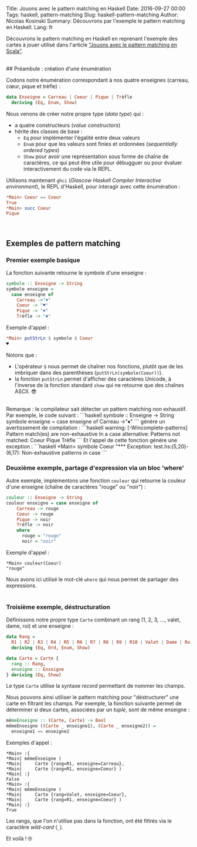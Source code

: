 Title: Jouons avec le pattern matching en Haskell
Date: 2016-09-27 00:00
Tags: haskell, pattern-matching
Slug: haskell-pattern-matching
Author: Nicolas Kosinski
Summary: Découvrons par l'exemple le pattern matching en Haskell.
Lang: fr

Découvrons le pattern matching en Haskell en reprenant l'exemple des cartes à jouer utilisé dans l'article ["Jouons avec le pattern matching en Scala"](https://nicokosi.github.io/scala-pattern-matching.html).

<br/>
## Préambule : création d'une énumération

Codons notre énumération correspondant à nos quatre enseignes (carreau, cœur, pique et trèfle) :
```haskell
data Enseigne = Carreau | Coeur | Pique | Trèfle
  deriving (Eq, Enum, Show)
```
Nous venons de créer notre propre type (_data type_) qui :

* a quatre constructeurs (_value constructors_)
* hérite des classes de base :
    * `Eq` pour implémenter l'égalité entre deux valeurs
    * `Enum` pour que les valeurs sont finies et ordonnées (_sequentially ordered types_)
    * `Show` pour avoir une représentation sous forme de chaîne de caractères, ce qui peut être utile pour débugguer ou pour évaluer interactivement du code via le REPL.


Utilisons maintenant `ghci` (_Glascow Haskell Compiler Interactive environment_), le REPL d'Haskell, pour interagir avec cette énumération :
```haskell
*Main> Coeur == Coeur
True
*Main> succ Coeur
Pique
```

<br/>

## Exemples de pattern matching

### Premier exemple basique

La fonction suivante retourne le symbole d'une enseigne :
```haskell
symbole :: Enseigne -> String
symbole enseigne =
  case enseigne of
    Carreau ->"♦"
    Coeur -> "♥"
    Pique -> "♠"
    Trèfle -> "♣"    
```
Exemple d'appel :
```haskell
*Main> putStrLn $ symbole $ Coeur
♥
```

Notons que :

* L'opérateur `$` nous permet de chaîner nos fonctions, plutôt que de les imbriquer dans des parenthèses (`putStrLn(symbole(Coeur))`).
* la fonction `putStrLn` permet d'afficher des caractères Unicode, à l'inverse de la fonction standard `show` qui ne retourne que des chaînes ASCII. 😎

<br/>
Remarque : le compilateur sait détecter un pattern matching non exhaustif. Par exemple, le code suivant :
```haskell
symbole :: Enseigne -> String
symbole enseigne = case enseigne of
    Carreau ->"♦"
```
génère un avertissement de compilation :
```haskell
warning: [-Wincomplete-patterns]
    Pattern match(es) are non-exhaustive
    In a case alternative:
        Patterns not matched:
            Coeur
            Pique
            Trèfle
```
Et l'appel de cette fonction génére une exception :
```haskell
*Main> symbole Coeur
"*** Exception: test.hs:(5,20)-(6,17): Non-exhaustive patterns in case
```

<br/>

### Deuxième exemple, partage d'expression via un bloc 'where'

Autre exemple, implémentons une fonction `couleur` qui retourne la couleur d'une enseigne (chaîne de caractères "rouge" ou "noir") :

```haskell
couleur :: Enseigne -> String
couleur enseigne = case enseigne of
    Carreau -> rouge
    Coeur -> rouge
    Pique -> noir
    Trèfle -> noir
    where
      rouge = "rouge"
      noir = "noir"
```

Exemple d'appel :
```
*Main> couleur(Coeur)
"rouge"
```

Nous avons ici utilisé le mot-clé `where` qui nous permet de partager des expressions.
<br/>
<br/>

### Troisième exemple, déstructuration

Définissons notre propre type `Carte` combinant un rang (1, 2, 3, ..., valet, dame, roi) et une enseigne :

```haskell
data Rang =
  R1 | R2 | R3 | R4 | R5 | R6 | R7 | R8 | R9 | R10 | Valet | Dame | Roi
  deriving (Eq, Ord, Enum, Show)

data Carte = Carte {
  rang :: Rang,
  enseigne :: Enseigne
} deriving (Eq, Show)
```
Le type `Carte` utilise la syntaxe _record_ permettant de nommer les champs.

Nous pouvons ainsi utiliser le pattern matching pour "déstructurer" une carte en filtrant les champs. Par exemple, la fonction suivante permet de déterminer si deux cartes, associées par un _tuple_, sont de même enseigne :

```haskell
mêmeEnseigne :: (Carte, Carte) -> Bool
mêmeEnseigne ((Carte _ enseigne1), (Carte _ enseigne2)) =
  enseigne1 == enseigne2
```

Exemples d'appel :
```
*Main> :{
*Main| mêmeEnseigne (
*Main|     Carte {rang=R1, enseigne=Carreau},
*Main|     Carte {rang=R1, enseigne=Coeur} )
*Main| :}
False
*Main> :{
*Main| mêmeEnseigne (
*Main|     Carte {rang=Valet, enseigne=Coeur},
*Main|     Carte {rang=R1, enseigne=Coeur} )
*Main| :}
True
```

Les rangs, que l'on n'utilise pas dans la fonction, ont été filtrés via le caractère _wild-card_ (`_`).

Et voilà ! 🤓

